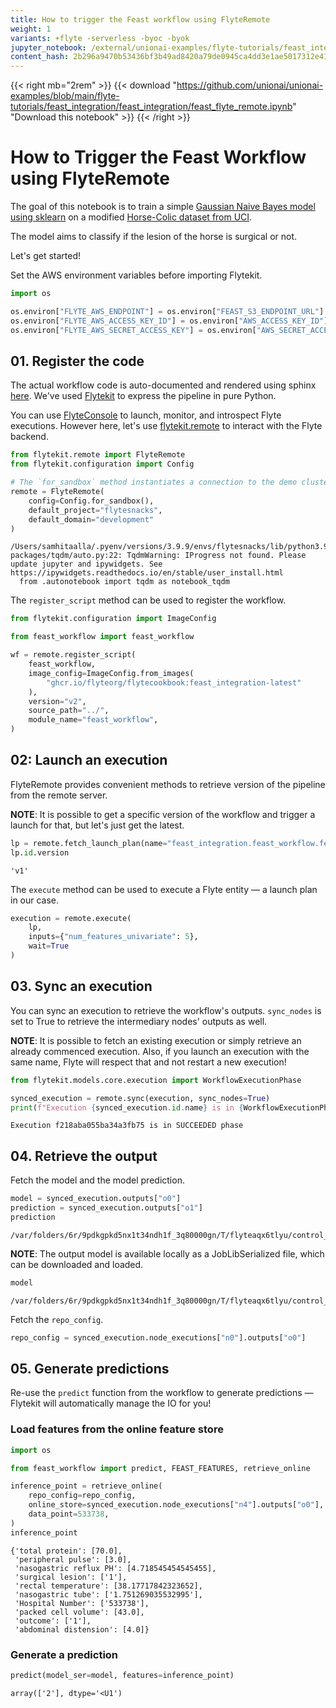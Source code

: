 ```yaml
---
title: How to trigger the Feast workflow using FlyteRemote
weight: 1
variants: +flyte -serverless -byoc -byok
jupyter_notebook: /external/unionai-examples/flyte-tutorials/feast_integration/feast_integration/feast_flyte_remote.ipynb
content_hash: 2b296a9470b53436bf3b49ad8420a79de0945ca4dd3e1ae5017312e41ee0f089 # hash managed by Makefile.jupyter (do not edit)
---
```



<!--

   This file was generated by Makefile.jupyter. Do not edit this file directly.

   The only parts of this file that should be edited are the front matter and the
   comment at the top of the file.

-->

{{< right mb="2rem" >}}
{{< download "https://github.com/unionai/unionai-examples/blob/main/flyte-tutorials/feast_integration/feast_integration/feast_flyte_remote.ipynb" "Download this notebook" >}}
{{< /right >}}

# How to Trigger the Feast Workflow using FlyteRemote

The goal of this notebook is to train a simple [Gaussian Naive Bayes model using sklearn](https://scikit-learn.org/stable/modules/generated/sklearn.naive_bayes.GaussianNB.html) on a modified [Horse-Colic dataset from UCI](https://archive.ics.uci.edu/ml/datasets/Horse+Colic).

The model aims to classify if the lesion of the horse is surgical or not.

Let's get started!

Set the AWS environment variables before importing Flytekit.


```python
import os

os.environ["FLYTE_AWS_ENDPOINT"] = os.environ["FEAST_S3_ENDPOINT_URL"] = "http://localhost:30084/"
os.environ["FLYTE_AWS_ACCESS_KEY_ID"] = os.environ["AWS_ACCESS_KEY_ID"] = "minio"
os.environ["FLYTE_AWS_SECRET_ACCESS_KEY"] = os.environ["AWS_SECRET_ACCESS_KEY"] = "miniostorage"
```

## 01. Register the code

The actual workflow code is auto-documented and rendered using sphinx [here](https://docs.flyte.org/projects/cookbook/en/latest/auto/case_studies/feature_engineering/feast_integration/index.html). We've used [Flytekit](https://docs.flyte.org/projects/flytekit/en/latest/) to express the pipeline in pure Python.

You can use [FlyteConsole](https://github.com/flyteorg/flyteconsole) to launch, monitor, and introspect Flyte executions. However here, let's use [flytekit.remote](https://docs.flyte.org/projects/flytekit/en/latest/design/control_plane.html) to interact with the Flyte backend.


```python
from flytekit.remote import FlyteRemote
from flytekit.configuration import Config

# The `for_sandbox` method instantiates a connection to the demo cluster.
remote = FlyteRemote(
    config=Config.for_sandbox(),
    default_project="flytesnacks",
    default_domain="development"
)
```

    /Users/samhitaalla/.pyenv/versions/3.9.9/envs/flytesnacks/lib/python3.9/site-packages/tqdm/auto.py:22: TqdmWarning: IProgress not found. Please update jupyter and ipywidgets. See https://ipywidgets.readthedocs.io/en/stable/user_install.html
      from .autonotebook import tqdm as notebook_tqdm


The ``register_script`` method can be used to register the workflow.


```python
from flytekit.configuration import ImageConfig

from feast_workflow import feast_workflow

wf = remote.register_script(
    feast_workflow,
    image_config=ImageConfig.from_images(
        "ghcr.io/flyteorg/flytecookbook:feast_integration-latest"
    ),
    version="v2",
    source_path="../",
    module_name="feast_workflow",
)
```

## 02: Launch an execution

FlyteRemote provides convenient methods to retrieve version of the pipeline from the remote server.

**NOTE**: It is possible to get a specific version of the workflow and trigger a launch for that, but let's just get the latest.


```python
lp = remote.fetch_launch_plan(name="feast_integration.feast_workflow.feast_workflow")
lp.id.version
```




    'v1'



The ``execute`` method can be used to execute a Flyte entity — a launch plan in our case.


```python
execution = remote.execute(
    lp,
    inputs={"num_features_univariate": 5},
    wait=True
)
```

## 03. Sync an execution

You can sync an execution to retrieve the workflow's outputs. ``sync_nodes`` is set to True to retrieve the intermediary nodes' outputs as well.

**NOTE**: It is possible to fetch an existing execution or simply retrieve an already commenced execution. Also, if you launch an execution with the same name, Flyte will respect that and not restart a new execution!


```python
from flytekit.models.core.execution import WorkflowExecutionPhase

synced_execution = remote.sync(execution, sync_nodes=True)
print(f"Execution {synced_execution.id.name} is in {WorkflowExecutionPhase.enum_to_string(synced_execution.closure.phase)} phase")
```

    Execution f218aba055ba34a3fb75 is in SUCCEEDED phase

## 04. Retrieve the output

Fetch the model and the model prediction.


```python
model = synced_execution.outputs["o0"]
prediction = synced_execution.outputs["o1"]
prediction
```




    /var/folders/6r/9pdkgpkd5nx1t34ndh1f_3q80000gn/T/flyteaqx6tlyu/control_plane_metadata/local_flytekit/e1a690494fe33da04a4dca7737096234/0c81c76dc3a029267a96f275431b5bc5.npy



**NOTE**: The output model is available locally as a JobLibSerialized file, which can be downloaded and loaded.


```python
model
```




    /var/folders/6r/9pdkgpkd5nx1t34ndh1f_3q80000gn/T/flyteaqx6tlyu/control_plane_metadata/local_flytekit/91246ef2160dde99a7512ab3aa9aa2ce/model.joblib.dat



Fetch the ``repo_config``.


```python
repo_config = synced_execution.node_executions["n0"].outputs["o0"]
```

## 05. Generate predictions

Re-use the `predict` function from the workflow to generate predictions — Flytekit will automatically manage the IO for you!

### Load features from the online feature store


```python
import os

from feast_workflow import predict, FEAST_FEATURES, retrieve_online

inference_point = retrieve_online(
    repo_config=repo_config,
    online_store=synced_execution.node_executions["n4"].outputs["o0"],
    data_point=533738,
)
inference_point
```




    {'total protein': [70.0],
     'peripheral pulse': [3.0],
     'nasogastric reflux PH': [4.718545454545455],
     'surgical lesion': ['1'],
     'rectal temperature': [38.17717842323652],
     'nasogastric tube': ['1.751269035532995'],
     'Hospital Number': ['533738'],
     'packed cell volume': [43.0],
     'outcome': ['1'],
     'abdominal distension': [4.0]}


### Generate a prediction


```python
predict(model_ser=model, features=inference_point)
```




    array(['2'], dtype='<U1')




